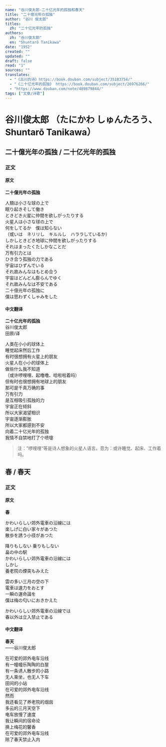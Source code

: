```yaml
---
name: "谷川俊太郎-二十亿光年的孤独和春天"
title: "二十億光年の孤独"
author: "谷川 俊太郎"
titles:
  zh: "二十亿光年的孤独"
authors:
  zh: "谷川俊太郎"
  en: "Shuntarō Tanikawa"
date: "1952"
created: ""
updated: ""
draft: false
read: "1"
sources: ""
translates:
  - "《古川的诗》https://book.douban.com/subject/35183754/"
  - "《二十亿光年的孤独》 https://book.douban.com/subject/26976266/"
  - "https://www.douban.com/note/489879844/"
tags: ["文章/诗歌"]
---
```



# 谷川俊太郎 （たにかわ しゅんたろう、Shuntarō Tanikawa）

## 二十億光年の孤独 / 二十亿光年的孤独

### 正文

<!-- tabs:start -->

#### **原文**

**二十億光年の孤独**

人類は小さな球の上で  
眠り起きそして働き  
ときどき火星に仲間を欲しがったりする  
火星人は小さな球の上で  
何をしてるか　僕は知らない  
（或いは　ネリリし　キルルし　ハララしているか）  
しかしときどき地球に仲間を欲しがったりする  
それはまったくたしかなことだ  
万有引力とは  
ひき合う孤独の力である  
宇宙はひずんでいる  
それ故みんなはもとめ合う  
宇宙はどんどん膨らんでゆく  
それ故みんなは不安である  
二十億光年の孤独に  
僕は思わずくしゃみをした

#### **中文翻译**

**二十亿光年的孤独**  
谷川俊太郎  
田原/译

人类在小小的球体上  
睡觉起床然后工作  
有时很想拥有火星上的朋友  
火星人在小小的球体上  
做些什么我不知道  
（或许啰哩哩、起噜噜、哈啦啦着吗）  
但有时也很想拥有地球上的朋友  
那可是千真万确的事  
万有引力  
是互相吸引孤独的力  
宇宙正在倾斜  
所以大家渴望相识  
宇宙逐渐膨胀  
所以大家都感到不安  
向着二十亿光年的孤独  
我情不自禁地打了个喷嚏

> 注：”啰哩哩“等是诗人想象的火星人语言。意为：或许睡觉、起床、工作着吗。

<!-- tabs:end -->

## 春 / 春天

### 正文

<!-- tabs:start -->

#### **原文**

**春**

かわいらしい郊外電車の沿線には  
楽しげに白い家々があつた  
散歩を誘う小径があつた

降りもしない 乗りもしない  
畠の中の駅  
かわいらしい郊外電車の沿線には  
しかし  
養老院の煙突もみえた

雲の多い三月の空の下  
電車は速力をおとす  
一瞬の運命論を  
僕は梅の匂いにおきかえた

かわいらしい郊外電車の沿線では  
春以外は立入禁止である

#### **中文翻译**

**春天**  
——谷川俊太郎

在可爱的郊外电车沿线  
有一幢幢乐陶陶的白屋  
有一条诱人散步的小路  
无人乘坐，也无人下车  
田间的小站  
在可爱的郊外电车沿线  
然而  
我还看见了养老院的烟囱  
多云的三月天空下  
电车放慢了速度  
我让瞬间的宿命论  
换上梅花的馨香  
在可爱的郊外电车沿线  
除了春天禁止入内

<!-- tabs:end -->
